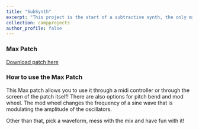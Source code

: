 ```yaml
---
title: "SubSynth"
excerpt: "This project is the start of a subtractive synth, the only missing part is the filter section of the synth. This was made in Max 8."
collection: campprojects
author_profile: false
---
```

### Max Patch
[Download patch here](https://github.com/johanaldrictan/johanaldrictan.github.io/raw/master/files/Johan_Tan-SubSynth.zip)

### How to use the Max Patch

This Max patch allows you to use it through a midi controller or through the screen of the patch itself! There are also options for pitch bend and mod wheel. The mod wheel changes the frequency of a sine wave that is modulating the amplitude of the oscillators.

Other than that, pick a waveform, mess with the mix and have fun with it!
